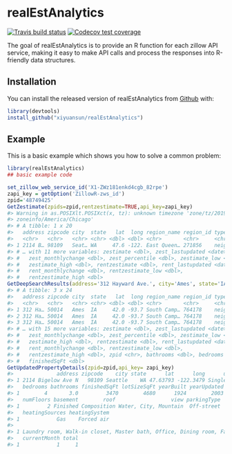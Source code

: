 
<!-- README.md is generated from README.Rmd. Please edit that file -->

# realEstAnalytics

<!-- badges: start -->

[![Travis build
status](https://travis-ci.org/xiyuansun/realEstAnalytics.svg?branch=master)](https://travis-ci.org/xiyuansun/realEstAnalytics)
[![Codecov test
coverage](https://codecov.io/gh/xiyuansun/realEstAnalytics/branch/master/graph/badge.svg)](https://codecov.io/gh/xiyuansun/realEstAnalytics?branch=master)
<!-- badges: end -->

The goal of realEstAnalytics is to provide an R function for each zillow
API service, making it easy to make API calls and process the responses
into R-friendly data structures.

## Installation

You can install the released version of realEstAnalytics from
[Github](https://github.com) with:

``` r
library(devtools)
install_github("xiyuansun/realEstAnalytics")
```

## Example

This is a basic example which shows you how to solve a common problem:

``` r
library(realEstAnalytics)
## basic example code

set_zillow_web_service_id('X1-ZWz181enkd4cgb_82rpe')
zapi_key = getOption('ZillowR-zws_id')
zpid='48749425'
GetZestimate(zpids=zpid,rentzestimate=TRUE,api_key=zapi_key)
#> Warning in as.POSIXlt.POSIXct(x, tz): unknown timezone 'zone/tz/2019a.1.0/
#> zoneinfo/America/Chicago'
#> # A tibble: 1 x 20
#>   address zipcode city  state   lat  long region_name region_id type 
#>   <chr>   <chr>   <chr> <chr> <dbl> <dbl> <chr>       <chr>     <chr>
#> 1 2114 B… 98109   Seat… WA     47.6 -122. East Queen… 271856    neig…
#> # … with 11 more variables: zestimate <dbl>, zest_lastupdated <date>,
#> #   zest_monthlychange <dbl>, zest_percentile <dbl>, zestimate_low <dbl>,
#> #   zestimate_high <dbl>, rentzestimate <dbl>, rent_lastupdated <date>,
#> #   rent_monthlychange <dbl>, rentzestimate_low <dbl>,
#> #   rentzestimate_high <dbl>
GetDeepSearchResults(address='312 Hayward Ave.', city='Ames', state='IA', rentzestimate=TRUE, zipcode='50014', api_key=zapi_key)
#> # A tibble: 3 x 24
#>   address zipcode city  state   lat  long region_name region_id type 
#>   <chr>   <chr>   <chr> <chr> <dbl> <dbl> <chr>       <chr>     <chr>
#> 1 312 Ha… 50014   Ames  IA     42.0 -93.7 South Camp… 764178    neig…
#> 2 312 Ha… 50014   Ames  IA     42.0 -93.7 South Camp… 764178    neig…
#> 3 312 Ha… 50014   Ames  IA     42.0 -93.7 South Camp… 764178    neig…
#> # … with 15 more variables: zestimate <dbl>, zest_lastupdated <date>,
#> #   zest_monthlychange <dbl>, zest_percentile <dbl>, zestimate_low <dbl>,
#> #   zestimate_high <dbl>, rentzestimate <dbl>, rent_lastupdated <date>,
#> #   rent_monthlychange <dbl>, rentzestimate_low <dbl>,
#> #   rentzestimate_high <dbl>, zpid <chr>, bathrooms <dbl>, bedrooms <dbl>,
#> #   finishedSqFt <dbl>
GetUpdatedPropertyDetails(zpid=zpid,api_key= zapi_key)
#>              address zipcode    city state      lat      long      useCode
#> 1 2114 Bigelow Ave N   98109 Seattle    WA 47.63793 -122.3479 SingleFamily
#>   bedrooms bathrooms finishedSqFt lotSizeSqFt yearBuilt yearUpdated
#> 1        4       3.0         3470        4680      1924        2003
#>   numFloors basement        roof                  view parkingType
#> 1         2 Finished Composition Water, City, Mountain  Off-street
#>   heatingSources heatingSystem
#> 1            Gas    Forced air
#>                                                                                         rooms
#> 1 Laundry room, Walk-in closet, Master bath, Office, Dining room, Family room, Breakfast nook
#>   currentMonth total
#> 1            1     1
```
